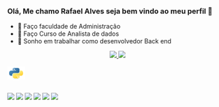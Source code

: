 ### Olá, Me chamo Rafael Alves seja bem vindo ao meu perfil 👋

- 🔭 Faço faculdade de Administração 
- 🌱 Faço Curso de Analista de dados 
- 🤔 Sonho em trabalhar como desenvolvedor Back end

<div align="center">
  <a href="https://github.com/RafaellAlvess">
  <img height="180em" src="https://github-readme-stats.vercel.app/api?username=RafaellAlvess&show_icons=true&theme=dracula&include_all_commits=true&count_private=true"/>
  <img height="180em" src="https://github-readme-stats.vercel.app/api/top-langs/?username=RafaellAlvess&layout=compact&langs_count=7&theme=dracula"/>
</div>

<div style="display: inline_block"><br>
  <img align="center" alt="Rafa-Python" height="30" width="40" src="https://raw.githubusercontent.com/devicons/devicon/master/icons/python/python-original.svg">
</div>
  
  ##
 
<div> 
  <a href="https://www.youtube.com/channel/UCNySfODo7w84WRFrbVYO4Ag" target="_blank"><img src="https://img.shields.io/badge/YouTube-FF0000?style=for-the-badge&logo=youtube&logoColor=white" target="_blank"></a>
  <a href="https://www.instagram.com/rafaalvesofficial/" target="_blank"><img src="https://img.shields.io/badge/-Instagram-%23E4405F?style=for-the-badge&logo=instagram&logoColor=white" target="_blank"></a>
 	<a href="https://www.twitch.tv/rafaalvesgamer" target="_blank"><img src="https://img.shields.io/badge/Twitch-9146FF?style=for-the-badge&logo=twitch&logoColor=white" target="_blank"></a>
 <a href="https://discord.com/channels/709093177428279397/992534848067600395"_blank"><img src="https://img.shields.io/badge/Discord-7289DA?style=for-the-badge&logo=discord&logoColor=white" target="_blank"></a> 
  <a href = "mailto:rafaalvesadm1@gmail.com"><img src="https://img.shields.io/badge/-Gmail-%23333?style=for-the-badge&logo=gmail&logoColor=white" target="_blank"></a>
  <a href="https://www.linkedin.com/public-profile/settings?trk=d_flagship3_profile_self_view_public_profile" target="_blank"><img src="https://img.shields.io/badge/-LinkedIn-%230077B5?style=for-the-badge&logo=linkedin&logoColor=white" target="_blank"></a> 
</div>
